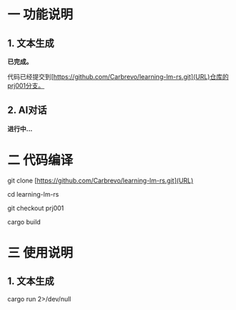 # 一 功能说明
## 1. 文本生成
**已完成。**

代码已经提交到[https://github.com/Carbrevo/learning-lm-rs.git](URL)仓库的prj001分支。
## 2. AI对话
**进行中...**

# 二 代码编译
git clone [https://github.com/Carbrevo/learning-lm-rs.git](URL)

cd learning-lm-rs

git checkout prj001

cargo build



# 三 使用说明
## 1. 文本生成
cargo run 2>/dev/null

